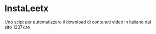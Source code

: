 # InstaLeetx
 Uno scipt per automatizzare il download di contenuti video in italiano dal sito 1337x.to
